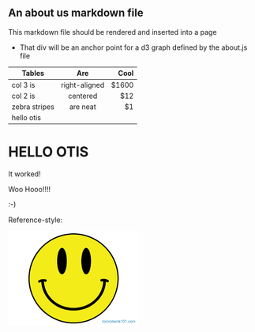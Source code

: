 ## An about us markdown file
<!-- {.warning} -->

This markdown file should be rendered and inserted into a page

<div id="graph1"></div>

- That div will be an anchor point for a d3 graph defined by the about.js file



| Tables        | Are           | Cool  |
| ------------- |:-------------:| -----:|
| col 3 is      | right-aligned | $1600 |
| col 2 is      | centered      |   $12 |
| zebra stripes | are neat      |    $1 |
| hello otis |       |     |


#  HELLO OTIS

It worked!

Woo Hooo!!!!
<!-- {.warning} -->

:-)

Reference-style:

![alt text][logo]

[logo]: ./smiley.png